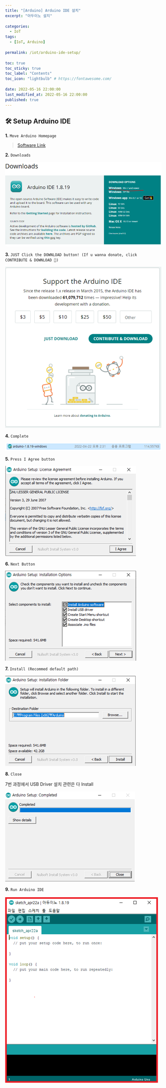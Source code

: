 ```yaml
---
title: "[Arduino] Arduino IDE 설치"
excerpt: "아두이노 설치"

categories:
  - IoT
tags:
  - [IoT, Arduino]

permalink: /iot/arduino-ide-setup/

toc: true
toc_sticky: true
toc_label: "Contents"
toc_icon: "lightbulb" # https://fontawesome.com/
 
date: 2022-05-16 22:00:00
last_modified_at: 2022-05-16 22:00:00
published: true
---
```


## 🛠️ Setup Arduino IDE

**1.** `Move Arduino Homepage`  

> [Software Link](https://www.arduino.cc/en/software)  
    
**2.** `Downloads`  
    
![Untitled](/assets/images/post_img/arduino-ide-setup/Untitled.png)  
    
**3.** `JUST Click the DOWNLOAD button! (If u wanna donate, click CONTRIBUTE & DOWNLOAD 🙂)`  

![Untitled](/assets/images/post_img/arduino-ide-setup/Untitled1.png)  

**4.** `Complete`  
    
![Untitled](/assets/images/post_img/arduino-ide-setup/Untitled2.png)  
    
**5.** `Press I Agree button`  

![Untitled](/assets/images/post_img/arduino-ide-setup/Untitled3.png)  
    
**6.** `Next Button`  
    
![Untitled](/assets/images/post_img/arduino-ide-setup/Untitled4.png)  

**7.** `Install (Recommed default path)`  
    
![Untitled](/assets/images/post_img/arduino-ide-setup/Untitled5.png)  

**8.** `Close`  

7번 과정에서 USB Driver 설치 관련은 다 Install

![Untitled](/assets/images/post_img/arduino-ide-setup/Untitled6.png)  

**9.** `Run Arduino IDE`  

![Untitled](/assets/images/post_img/arduino-ide-setup/Untitled7.png)  

